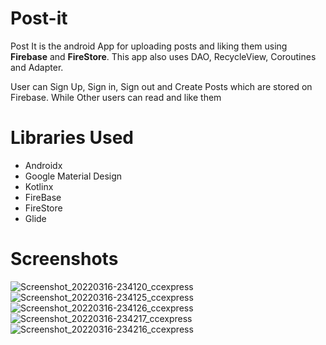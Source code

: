 # Post-it
Post It is the android App for uploading posts and liking them using **Firebase** and **FireStore**.
This app also uses DAO, RecycleView, Coroutines and Adapter.

User can Sign Up, Sign in, Sign out and Create Posts which are stored on Firebase.
While Other users can read and like them

# Libraries Used
- Androidx
- Google Material Design
- Kotlinx
- FireBase
- FireStore
- Glide

# Screenshots
![Screenshot_20220316-234120_ccexpress](https://user-images.githubusercontent.com/91596238/159132805-0065322c-5dc6-4964-ad63-0cd1ccd20e75.png)
![Screenshot_20220316-234125_ccexpress](https://user-images.githubusercontent.com/91596238/159133396-115f94ef-3a1a-43c9-b968-b7f144341a6c.png)
![Screenshot_20220316-234126_ccexpress](https://user-images.githubusercontent.com/91596238/159133178-0c4cff86-771a-4ba7-8bde-a4cdafb250a0.png)
![Screenshot_20220316-234217_ccexpress](https://user-images.githubusercontent.com/91596238/159133393-e6c185f7-d23d-45a1-a2f7-2bc5e115f07d.png)
![Screenshot_20220316-234216_ccexpress](https://user-images.githubusercontent.com/91596238/159133394-b1ea2af8-4430-4303-93b5-79b42ea2d0a3.png)
